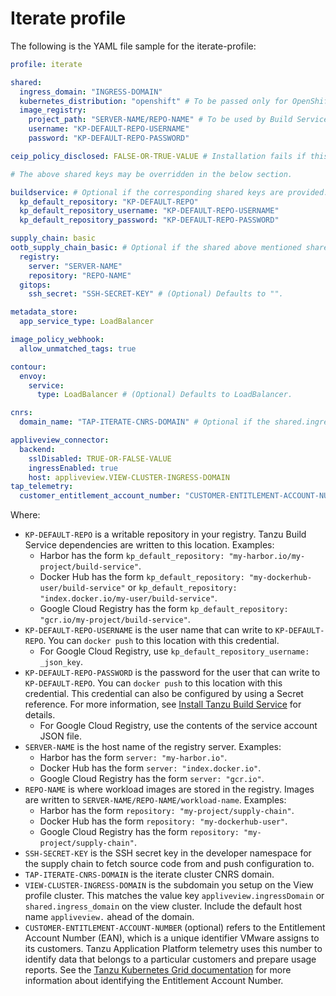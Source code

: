 # Iterate profile

The following is the YAML file sample for the iterate-profile:

```yaml
profile: iterate

shared:
  ingress_domain: "INGRESS-DOMAIN"
  kubernetes_distribution: "openshift" # To be passed only for OpenShift. Defaults to "".
  image_registry:
    project_path: "SERVER-NAME/REPO-NAME" # To be used by Build Service by appending "/buildservice" and used by Supply chain by appending "/workloads"
    username: "KP-DEFAULT-REPO-USERNAME"
    password: "KP-DEFAULT-REPO-PASSWORD"

ceip_policy_disclosed: FALSE-OR-TRUE-VALUE # Installation fails if this is not set to true. Not a string.

# The above shared keys may be overridden in the below section.

buildservice: # Optional if the corresponding shared keys are provided.
  kp_default_repository: "KP-DEFAULT-REPO"
  kp_default_repository_username: "KP-DEFAULT-REPO-USERNAME"
  kp_default_repository_password: "KP-DEFAULT-REPO-PASSWORD"

supply_chain: basic
ootb_supply_chain_basic: # Optional if the shared above mentioned shared keys are provided.
  registry:
    server: "SERVER-NAME"
    repository: "REPO-NAME"
  gitops:
    ssh_secret: "SSH-SECRET-KEY" # (Optional) Defaults to "".

metadata_store:
  app_service_type: LoadBalancer

image_policy_webhook:
  allow_unmatched_tags: true

contour:
  envoy:
    service:
      type: LoadBalancer # (Optional) Defaults to LoadBalancer.

cnrs:
  domain_name: "TAP-ITERATE-CNRS-DOMAIN" # Optional if the shared.ingress_domain is provided.

appliveview_connector:
  backend:
    sslDisabled: TRUE-OR-FALSE-VALUE
    ingressEnabled: true
    host: appliveview.VIEW-CLUSTER-INGRESS-DOMAIN
tap_telemetry:
  customer_entitlement_account_number: "CUSTOMER-ENTITLEMENT-ACCOUNT-NUMBER" # (Optional) Identify data for creation of the usage reports of Tanzu Application Platform.
```

Where:

- `KP-DEFAULT-REPO` is a writable repository in your registry. Tanzu Build Service dependencies are written to this location. Examples:
    - Harbor has the form `kp_default_repository: "my-harbor.io/my-project/build-service"`.
    - Docker Hub has the form `kp_default_repository: "my-dockerhub-user/build-service"` or `kp_default_repository: "index.docker.io/my-user/build-service"`.
    - Google Cloud Registry has the form `kp_default_repository: "gcr.io/my-project/build-service"`.
- `KP-DEFAULT-REPO-USERNAME` is the user name that can write to `KP-DEFAULT-REPO`. You can `docker push` to this location with this credential.
    - For Google Cloud Registry, use `kp_default_repository_username: _json_key`.
- `KP-DEFAULT-REPO-PASSWORD` is the password for the user that can write to `KP-DEFAULT-REPO`. You can `docker push` to this location with this credential. This credential can also be configured by using a Secret reference. For more information, see [Install Tanzu Build Service](../../tanzu-build-service/install-tbs.html#install-secret-refs) for details.
    - For Google Cloud Registry, use the contents of the service account JSON file.
- `SERVER-NAME` is the host name of the registry server. Examples:
    - Harbor has the form `server: "my-harbor.io"`.
    - Docker Hub has the form `server: "index.docker.io"`.
    - Google Cloud Registry has the form `server: "gcr.io"`.
- `REPO-NAME` is where workload images are stored in the registry.
Images are written to `SERVER-NAME/REPO-NAME/workload-name`. Examples:
    - Harbor has the form `repository: "my-project/supply-chain"`.
    - Docker Hub has the form `repository: "my-dockerhub-user"`.
    - Google Cloud Registry has the form `repository: "my-project/supply-chain"`.
- `SSH-SECRET-KEY` is the SSH secret key in the developer namespace for the supply chain to fetch source code from and push configuration to.
- `TAP-ITERATE-CNRS-DOMAIN` is the iterate cluster CNRS domain.
- `VIEW-CLUSTER-INGRESS-DOMAIN` is the subdomain you setup on the View profile cluster. This matches the value key `appliveview.ingressDomain` or `shared.ingress_domain` on the view cluster. Include the default host name `appliveview.` ahead of the domain.
- `CUSTOMER-ENTITLEMENT-ACCOUNT-NUMBER` (optional) refers to the Entitlement Account Number (EAN), which is a unique identifier VMware assigns to its customers. Tanzu Application Platform telemetry uses this number to identify data that belongs to a particular customers and prepare usage reports. See the [Tanzu Kubernetes Grid documentation](https://docs.vmware.com/en/VMware-Tanzu-Kubernetes-Grid/1.5/vmware-tanzu-kubernetes-grid-15/GUID-cluster-lifecycle-ceip.html#identify-the-entitlement-account-number-2) for more information about identifying the Entitlement Account Number.
